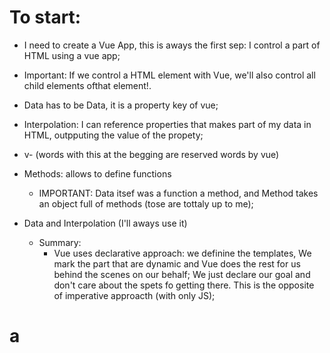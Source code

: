 # To start:
- I need to create a Vue App, this is aways the first sep: I control a part of HTML using a vue app;
- Important: If we control a HTML element with Vue, we'll also control all child elements ofthat element!.
- Data has to be Data, it is a property key of vue;
- Interpolation: I can reference properties that makes part of my data in HTML, outpputing the value of the propety;
- v- (words with this at the begging are reserved words by vue)
- Methods: allows to define functions
    * IMPORTANT:
    Data itsef was a function a method, and Method takes an object full of methods (tose are tottaly up to me);
- Data and Interpolation (I'll aways use it)

    - Summary:
        - Vue uses declarative approach: we definine the templates, We mark the part that are dynamic and Vue does the rest for us behind the scenes on our behalf; We just declare our goal and don't care about the spets fo getting there. This is the opposite of imperative approacth (with only JS);


# a